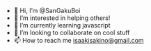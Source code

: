 - 👋 Hi, I’m @SanGakuBoi
- 👀 I’m interested in helping others!
- 🌱 I’m currently learning javascript
- 💞️ I’m looking to collaborate on cool stuff
- 📫 How to reach me isaakisakino@gmail.com

<!---
SanGakuBoi/SanGakuBoi is a ✨ special ✨ repository because its `README.md` (this file) appears on your GitHub profile.
You can click the Preview link to take a look at your changes.
--->
